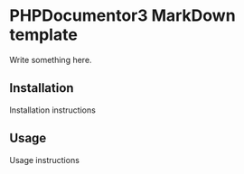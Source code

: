 # PHPDocumentor3 MarkDown template
Write something here.

## Installation
Installation instructions
## Usage
Usage instructions

